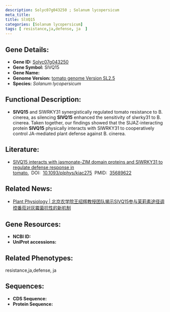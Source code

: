 ```yaml
---
description: Solyc07g043250 ; Solanum lycopersicum
meta_title:
title: SlVQ15
categories: [Solanum lycopersicum]
tags: [ resistance,ja,defense, ja  ]
---
```


## Gene Details:
- **Gene ID:**	[Solyc07g043250]()
- **Gene Symbol:** SlVQ15
- **Gene Name:** 
- **Genome Version:** [tomato genome Version SL2.5]()
- **Species:** *Solanum lycopersicum*

## Functional Description:
   - **SlVQ15** and SlWRKY31 synergistically regulated tomato resistance to B. cinerea, as silencing **SlVQ15** enhanced the sensitivity of slwrky31 to B. cinerea. Taken together, our findings showed that the SlJAZ-interacting protein **SlVQ15** physically interacts with SlWRKY31 to cooperatively control JA-mediated plant defense against B. cinerea.

## Literature:
   - [SlVQ15 interacts with jasmonate-ZIM domain proteins and SlWRKY31 to regulate defense response in tomato.]( https://academic.oup.com/plphys/article/190/1/828/6605860?login=true)&nbsp;&nbsp;DOI:&nbsp;&nbsp;[10.1093/plphys/kiac275](https://academic.oup.com/plphys/article/190/1/828/6605860?login=true)&nbsp;&nbsp;PMID:&nbsp;&nbsp;[35689622](https://pubmed.ncbi.nlm.nih.gov/35689622/)

## Related News:
   - [Plant Physiology | 北京农学院王绍辉教授团队揭示SlVQ15参与茉莉素途径调控番茄对灰霉菌抗性的新机制](https://mp.weixin.qq.com/s?__biz=Mzg3MDEwNDEyMg==&mid=2247531100&idx=2&sn=35d63109d33469bf700e6c57068df4d0&chksm=ce90d709f9e75e1fa6b0d21f9f479ec9f5326403389f0b19b8d753ec641448df22027eb79a65&scene=27#wechat_redirect)

## Gene Resources:
- **NCBI ID:** [](https://www.ncbi.nlm.nih.gov/gene/?term=)
- **UniProt accessions:** [](https://www.uniprot.org/uniprotkb//entry)

## Related Phenotypes:
resistance,ja,defense, ja 

## Sequences:
- **CDS Sequence:**
- **Protein Sequence:**
